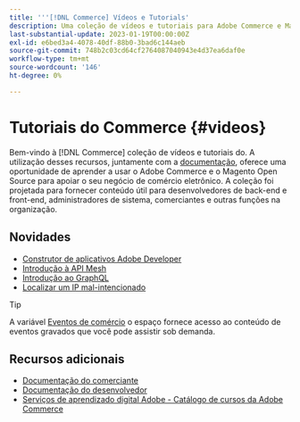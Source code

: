 ```yaml
---
title: '''[!DNL Commerce] Vídeos e Tutorials'
description: Uma coleção de vídeos e tutoriais para Adobe Commerce e Magento Open Source
last-substantial-update: 2023-01-19T00:00:00Z
exl-id: e6bed3a4-4078-40df-88b0-3bad6c144aeb
source-git-commit: 748b2c03cd64cf2764087040943e4d37ea6daf0e
workflow-type: tm+mt
source-wordcount: '146'
ht-degree: 0%

---
```


# Tutoriais do Commerce {#videos}

Bem-vindo à [!DNL Commerce] coleção de vídeos e tutoriais do. A utilização desses recursos, juntamente com a [documentação](https://experienceleague.adobe.com/docs/commerce.html), oferece uma oportunidade de aprender a usar o Adobe Commerce e o Magento Open Source para apoiar o seu negócio de comércio eletrônico. A coleção foi projetada para fornecer conteúdo útil para desenvolvedores de back-end e front-end, administradores de sistema, comerciantes e outras funções na organização.

<div id="whats-new-section">

## Novidades

- [Construtor de aplicativos Adobe Developer](../app-builder/introduction-to-app-builder.md)
- [Introdução à API Mesh](../api-mesh/getting-started-api-mesh.md)
- [Introdução ao GraphQL](../graphql-rest/intro-graphql.md)
- [Localizar um IP mal-intencionado](../new-relic/malicious-ip.md)

</div>
<div id="recs-overview-body-1"></div>
<div id="recs-overview-body-2"></div>
<div id="recs-overview-body-3"></div>
<div id="recs-overview-body-4"></div>
<div id="recs-overview-body-5"></div>
<div id="recs-overview-body-6"></div>

>[!TIP]
>
>A variável [Eventos de comércio](https://experienceleague.adobe.com/docs/commerce-events/events/overview.html) o espaço fornece acesso ao conteúdo de eventos gravados que você pode assistir sob demanda.

## Recursos adicionais

- [Documentação do comerciante](https://experienceleague.adobe.com/docs/commerce-admin/user-guides/home.html)
- [Documentação do desenvolvedor](https://developer.adobe.com/commerce)
- [Serviços de aprendizado digital Adobe - Catálogo de cursos da Adobe Commerce](https://learning.adobe.com/catalog.html?solution=Adobe%20Commerce)
